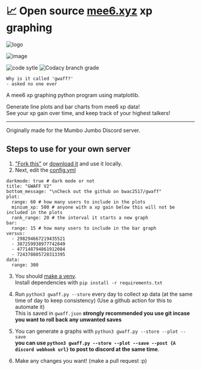 # 📈 Open source [mee6.xyz](https://mee6.xyz/) xp graphing 
![logo](https://raw.githubusercontent.com/bwac2517/gwaff/master/assets/logo.png)

![image](https://i.imgur.com/mFQKdG0.png "Demo image")

![code sytle](https://img.shields.io/badge/code%20style-black-black?style=flat-square) ![Codacy branch grade](https://img.shields.io/codacy/grade/ca5609bf92774f9ea1d6b55cbea6dfed/master?style=flat-square)

`Why is it called 'gwaff?'`  
`- asked no one ever`

A mee6 xp graphing python program using matplotlib.

Generate line plots and bar charts from mee6 xp data!  
See your xp gain over time, and keep track of your highest talkers!

---

Originally made for the Mumbo Jumbo Discord server.

## Steps to use for your own server
1. ["Fork this"](https://github.com/bwac2517/gwaff/fork) or [download it](https://github.com/bwac2517/gwaff/archive/master.zip) and use it locally.
2. Next, edit the [config.yml](https://github.com/bwac2517/gwaff/blob/master/config.yml)
```server_id: 377946908783673344 # your server id
darkmode: true # dark mode or not
title: "GWAFF V2"
bottom_message: "\nCheck out the github on bwac2517/gwaff"
plot:
  range: 60 # how many users to include in the plots
  minium_xp: 500 # anyone with a xp gain below this will not be included in the plots
  rank_range: 20 # the interval it starts a new graph
bar:
  range: 15 # how many users to include in the bar graph
versus:
  - 298294667219435521
  - 387259938977742849
  - 477148794861912084
  - 724378805728313395
data:
  range: 300
```
3. You should [make a venv](https://docs.python.org/3/library/venv.html).  
Install dependencies with `pip install -r requirements.txt`
4. Run `python3 gwaff.py --store` every day to collect xp data (at the same time of day to keep consistency) (Use a github action for this to automate it)  
This is saved in `gwaff.json` **strongly recommended you use git incase you want to roll back any unwanted saves**

5. You can generate a graphs with `python3 gwaff.py --store --plot --save`  
**you can use `python3 gwaff.py --store --plot --save --post {A discord webhook url}` to post to discord at the same time**. 

6. Make any changes you want! (make a pull request :p)
